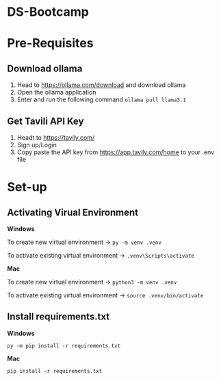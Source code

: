 # DS-Bootcamp

# Pre-Requisites

## Download ollama
1) Head to https://ollama.com/download and download ollama
2) Open the ollama application
3) Enter and run the following command `ollama pull llama3.1`

## Get Tavili API Key
1) Headt to https://tavily.com/
2) Sign up/Login 
3) Copy paste the API key from https://app.tavily.com/home to your .env file

# Set-up
## Activating Virual Environment
**Windows**

To create new virtual environment -> `py -m venv .venv`

To activate existing virtual environment -> `.venv\Scripts\activate`

**Mac**

To create new virtual environment -> `python3 -m venv .venv`

To activate existing virtual environment -> `source .venv/bin/activate`

## Install requirements.txt
**Windows**

`py -m pip install -r requirements.txt`

**Mac**

`pip install -r requirements.txt`
